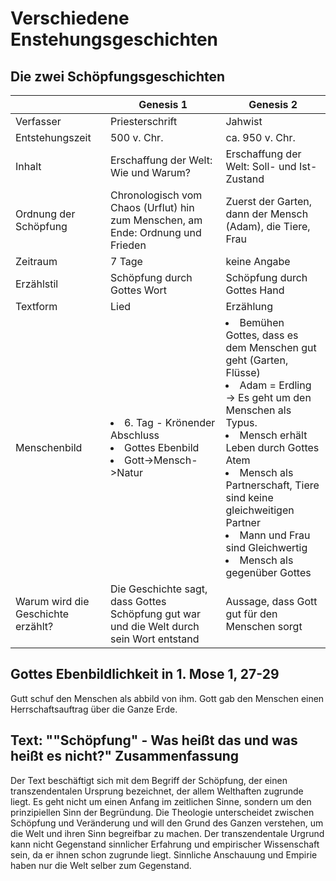 # Verschiedene Enstehungsgeschichten

## Die zwei Schöpfungsgeschichten

| | Genesis 1 | Genesis 2 |
| --- | --- | --- |
|Verfasser|Priesterschrift|Jahwist|
|Entstehungszeit|500 v. Chr.|ca. 950 v. Chr.|
|Inhalt|Erschaffung der Welt: Wie und Warum?|Erschaffung der Welt: Soll- und Ist-Zustand|
|Ordnung der Schöpfung| Chronologisch vom Chaos (Urflut) hin zum Menschen, am Ende: Ordnung und Frieden|Zuerst der Garten, dann der Mensch (Adam), die Tiere, Frau|
|Zeitraum|7 Tage|keine Angabe|
|Erzählstil|Schöpfung durch Gottes Wort|Schöpfung durch Gottes Hand|
|Textform|Lied|Erzählung|
|Menschenbild| <li>6. Tag - Krönender Abschluss</li><li>Gottes Ebenbild</li><li>Gott->Mensch->Natur</li>|<li>Bemühen Gottes, dass es dem Menschen gut geht (Garten, Flüsse)</li><li>Adam = Erdling -> Es geht um den Menschen als Typus.</li><li>Mensch erhält Leben durch Gottes Atem</li><li>Mensch als Partnerschaft, Tiere sind keine gleichweitigen Partner</li><li>Mann und Frau sind Gleichwertig</li><li>Mensch als gegenüber Gottes</li>|
|Warum wird die Geschichte erzählt?| Die Geschichte sagt, dass Gottes Schöpfung gut war und die Welt durch sein Wort entstand|Aussage, dass Gott gut für den Menschen sorgt|


## Gottes Ebenbildlichkeit in 1. Mose 1, 27-29

Gutt schuf den Menschen als abbild von ihm. Gott gab den Menschen einen Herrschaftsauftrag über die Ganze Erde. 


## Text: ""Schöpfung" - Was heißt das und was heißt es nicht?" Zusammenfassung

Der Text beschäftigt sich mit dem Begriff der Schöpfung, der einen transzendentalen Ursprung bezeichnet, der allem Welthaften zugrunde liegt. Es geht nicht um einen Anfang im zeitlichen Sinne, sondern um den prinzipiellen Sinn der Begründung. Die Theologie unterscheidet zwischen Schöpfung und Veränderung und will den Grund des Ganzen verstehen, um die Welt und ihren Sinn begreifbar zu machen. Der transzendentale Urgrund kann nicht Gegenstand sinnlicher Erfahrung und empirischer Wissenschaft sein, da er ihnen schon zugrunde liegt. Sinnliche Anschauung und Empirie haben nur die Welt selber zum Gegenstand.